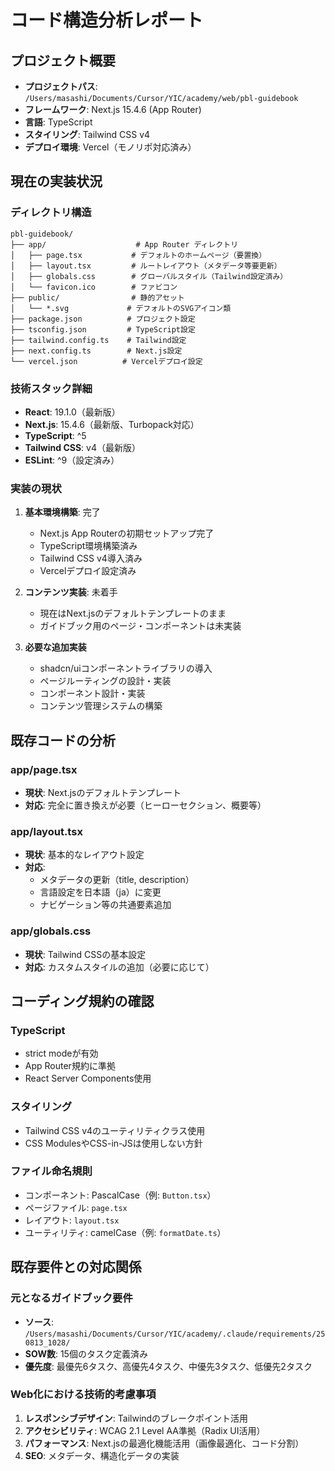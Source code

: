 # コード構造分析レポート

## プロジェクト概要
- **プロジェクトパス**: `/Users/masashi/Documents/Cursor/YIC/academy/web/pbl-guidebook`
- **フレームワーク**: Next.js 15.4.6 (App Router)
- **言語**: TypeScript
- **スタイリング**: Tailwind CSS v4
- **デプロイ環境**: Vercel（モノリポ対応済み）

## 現在の実装状況

### ディレクトリ構造
```
pbl-guidebook/
├── app/                    # App Router ディレクトリ
│   ├── page.tsx           # デフォルトのホームページ（要置換）
│   ├── layout.tsx         # ルートレイアウト（メタデータ等要更新）
│   ├── globals.css        # グローバルスタイル（Tailwind設定済み）
│   └── favicon.ico        # ファビコン
├── public/                # 静的アセット
│   └── *.svg             # デフォルトのSVGアイコン類
├── package.json          # プロジェクト設定
├── tsconfig.json         # TypeScript設定
├── tailwind.config.ts    # Tailwind設定
├── next.config.ts        # Next.js設定
└── vercel.json          # Vercelデプロイ設定
```

### 技術スタック詳細
- **React**: 19.1.0（最新版）
- **Next.js**: 15.4.6（最新版、Turbopack対応）
- **TypeScript**: ^5
- **Tailwind CSS**: v4（最新版）
- **ESLint**: ^9（設定済み）

### 実装の現状
1. **基本環境構築**: 完了
   - Next.js App Routerの初期セットアップ完了
   - TypeScript環境構築済み
   - Tailwind CSS v4導入済み
   - Vercelデプロイ設定済み

2. **コンテンツ実装**: 未着手
   - 現在はNext.jsのデフォルトテンプレートのまま
   - ガイドブック用のページ・コンポーネントは未実装

3. **必要な追加実装**
   - shadcn/uiコンポーネントライブラリの導入
   - ページルーティングの設計・実装
   - コンポーネント設計・実装
   - コンテンツ管理システムの構築

## 既存コードの分析

### app/page.tsx
- **現状**: Next.jsのデフォルトテンプレート
- **対応**: 完全に置き換えが必要（ヒーローセクション、概要等）

### app/layout.tsx
- **現状**: 基本的なレイアウト設定
- **対応**: 
  - メタデータの更新（title, description）
  - 言語設定を日本語（ja）に変更
  - ナビゲーション等の共通要素追加

### app/globals.css
- **現状**: Tailwind CSSの基本設定
- **対応**: カスタムスタイルの追加（必要に応じて）

## コーディング規約の確認

### TypeScript
- strict modeが有効
- App Router規約に準拠
- React Server Components使用

### スタイリング
- Tailwind CSS v4のユーティリティクラス使用
- CSS ModulesやCSS-in-JSは使用しない方針

### ファイル命名規則
- コンポーネント: PascalCase（例: `Button.tsx`）
- ページファイル: `page.tsx`
- レイアウト: `layout.tsx`
- ユーティリティ: camelCase（例: `formatDate.ts`）

## 既存要件との対応関係

### 元となるガイドブック要件
- **ソース**: `/Users/masashi/Documents/Cursor/YIC/academy/.claude/requirements/250813_1028/`
- **SOW数**: 15個のタスク定義済み
- **優先度**: 最優先6タスク、高優先4タスク、中優先3タスク、低優先2タスク

### Web化における技術的考慮事項
1. **レスポンシブデザイン**: Tailwindのブレークポイント活用
2. **アクセシビリティ**: WCAG 2.1 Level AA準拠（Radix UI活用）
3. **パフォーマンス**: Next.jsの最適化機能活用（画像最適化、コード分割）
4. **SEO**: メタデータ、構造化データの実装